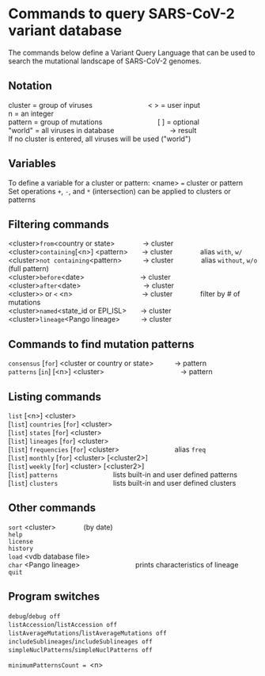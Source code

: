 # Commands to query SARS-CoV-2 variant database

The commands below define a Variant Query Language that can be used to search the mutational landscape of SARS-CoV-2 genomes.

## Notation
cluster = group of viruses        < > = user input        n = an integer  
pattern = group of mutations        \[ ] = optional  
"world"  = all viruses in database        → result  
If no cluster is entered, all viruses will be used ("world")  

## Variables
To define a variable for a cluster or pattern:  \<name> `=` cluster or pattern  
Set operations `+`, `-`, and `*` (intersection) can be applied to clusters or patterns  

## Filtering commands
\<cluster>`from`\<country or state>    → cluster  
\<cluster>`containing`[\<n>] \<pattern>  → cluster    alias `with`, `w/`  
\<cluster>`not containing`\<pattern>   → cluster    alias `without`, `w/o` (full pattern)  
\<cluster>`before`\<date>        → cluster  
\<cluster>`after`\<date>         → cluster  
\<cluster>`>` or `<` \<n>          → cluster    filter by # of mutations  
\<cluster>`named`\<state_id or EPI_ISL>  → cluster  
\<cluster>`lineage`\<Pango lineage>   → cluster  

## Commands to find mutation patterns
`consensus` [`for`] \<cluster or country or state>   → pattern  
`patterns` [`in`] [\<n>] \<cluster>           → pattern  

## Listing commands
`list` [\<n>] \<cluster>  
[`list`] `countries` [`for`] \<cluster>  
[`list`] `states` [`for`] \<cluster>  
[`list`] `lineages` [`for`] \<cluster>  
[`list`] `frequencies` [`for`] \<cluster>        alias `freq`  
[`list`] `monthly` [`for`] \<cluster> [\<cluster2>]  
[`list`] `weekly` [`for`] \<cluster> [\<cluster2>]  
[`list`] `patterns`        lists built-in and user defined patterns  
[`list`] `clusters`        lists built-in and user defined clusters  

## Other commands
`sort` \<cluster>    (by date)  
`help`  
`license`  
`history`  
`load` \<vdb database file>  
`char` \<Pango lineage>        prints characteristics of lineage  
`quit`  

## Program switches
`debug`/`debug off`  
`listAccession`/`listAccession off`  
`listAverageMutations`/`listAverageMutations off`  
`includeSublineages`/`includeSublineages off`  
`simpleNuclPatterns`/`simpleNuclPatterns off`  

`minimumPatternsCount = `\<n>  
